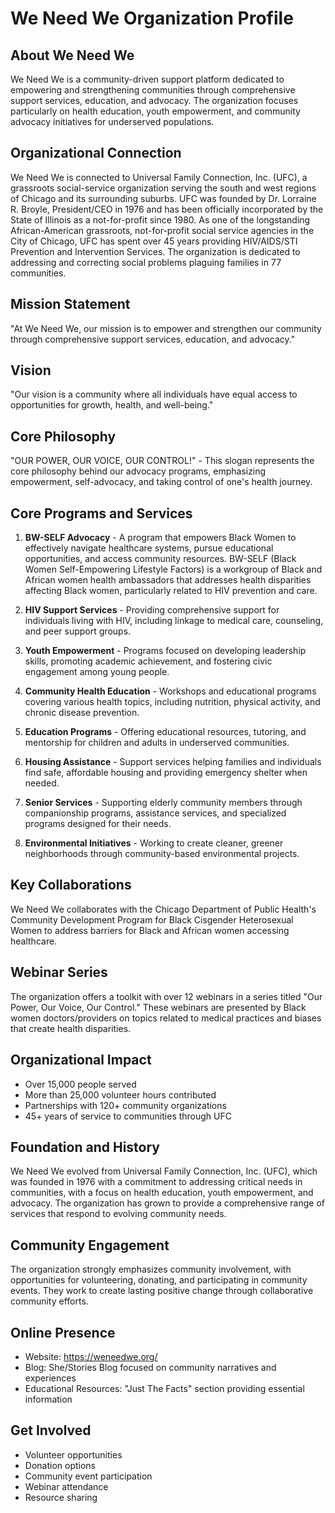 # We Need We Organization Profile

## About We Need We
We Need We is a community-driven support platform dedicated to empowering and strengthening communities through comprehensive support services, education, and advocacy. The organization focuses particularly on health education, youth empowerment, and community advocacy initiatives for underserved populations.

## Organizational Connection
We Need We is connected to Universal Family Connection, Inc. (UFC), a grassroots social-service organization serving the south and west regions of Chicago and its surrounding suburbs. UFC was founded by Dr. Lorraine R. Broyle, President/CEO in 1976 and has been officially incorporated by the State of Illinois as a not-for-profit since 1980. As one of the longstanding African-American grassroots, not-for-profit social service agencies in the City of Chicago, UFC has spent over 45 years providing HIV/AIDS/STI Prevention and Intervention Services. The organization is dedicated to addressing and correcting social problems plaguing families in 77 communities.

## Mission Statement
"At We Need We, our mission is to empower and strengthen our community through comprehensive support services, education, and advocacy."

## Vision
"Our vision is a community where all individuals have equal access to opportunities for growth, health, and well-being."

## Core Philosophy
"OUR POWER, OUR VOICE, OUR CONTROL!" - This slogan represents the core philosophy behind our advocacy programs, emphasizing empowerment, self-advocacy, and taking control of one's health journey.

## Core Programs and Services

1. **BW-SELF Advocacy** - A program that empowers Black Women to effectively navigate healthcare systems, pursue educational opportunities, and access community resources. BW-SELF (Black Women Self-Empowering Lifestyle Factors) is a workgroup of Black and African women health ambassadors that addresses health disparities affecting Black women, particularly related to HIV prevention and care.

2. **HIV Support Services** - Providing comprehensive support for individuals living with HIV, including linkage to medical care, counseling, and peer support groups.

3. **Youth Empowerment** - Programs focused on developing leadership skills, promoting academic achievement, and fostering civic engagement among young people.

4. **Community Health Education** - Workshops and educational programs covering various health topics, including nutrition, physical activity, and chronic disease prevention.

5. **Education Programs** - Offering educational resources, tutoring, and mentorship for children and adults in underserved communities.

6. **Housing Assistance** - Support services helping families and individuals find safe, affordable housing and providing emergency shelter when needed.

7. **Senior Services** - Supporting elderly community members through companionship programs, assistance services, and specialized programs designed for their needs.

8. **Environmental Initiatives** - Working to create cleaner, greener neighborhoods through community-based environmental projects.

## Key Collaborations
We Need We collaborates with the Chicago Department of Public Health's Community Development Program for Black Cisgender Heterosexual Women to address barriers for Black and African women accessing healthcare.

## Webinar Series
The organization offers a toolkit with over 12 webinars in a series titled "Our Power, Our Voice, Our Control." These webinars are presented by Black women doctors/providers on topics related to medical practices and biases that create health disparities.

## Organizational Impact
- Over 15,000 people served
- More than 25,000 volunteer hours contributed
- Partnerships with 120+ community organizations
- 45+ years of service to communities through UFC

## Foundation and History
We Need We evolved from Universal Family Connection, Inc. (UFC), which was founded in 1976 with a commitment to addressing critical needs in communities, with a focus on health education, youth empowerment, and advocacy. The organization has grown to provide a comprehensive range of services that respond to evolving community needs.

## Community Engagement
The organization strongly emphasizes community involvement, with opportunities for volunteering, donating, and participating in community events. They work to create lasting positive change through collaborative community efforts.

## Online Presence
- Website: https://weneedwe.org/
- Blog: She/Stories Blog focused on community narratives and experiences
- Educational Resources: "Just The Facts" section providing essential information

## Get Involved
- Volunteer opportunities
- Donation options
- Community event participation
- Webinar attendance
- Resource sharing 